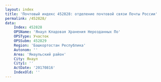 ```yaml
---
layout: index
title: 'Почтовый индекс 452828: отделение почтовой связи Почты России'
permalink: /452828/
data:
    Index: 452828
    OPSName: 'Янаул Кладовая Хранения Нерозданных По'
    OPSType: Участок
    OPSSubm: 452829
    Region: 'Башкортостан Республика'
    Autonom: ''
    Area: 'Янаульский район'
    City: Янаул
    City1: ''
    ActDate: '20170816'
    IndexOld: ''
---
```

